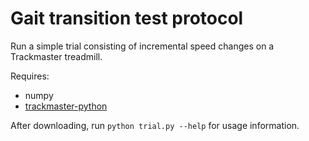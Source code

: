 Gait transition test protocol
====

Run a simple trial consisting of incremental speed changes on a Trackmaster treadmill.

Requires:

- numpy
- [trackmaster-python](https://github.com/hsharrison/trackmaster-python)

After downloading, run `python trial.py --help` for usage information.
